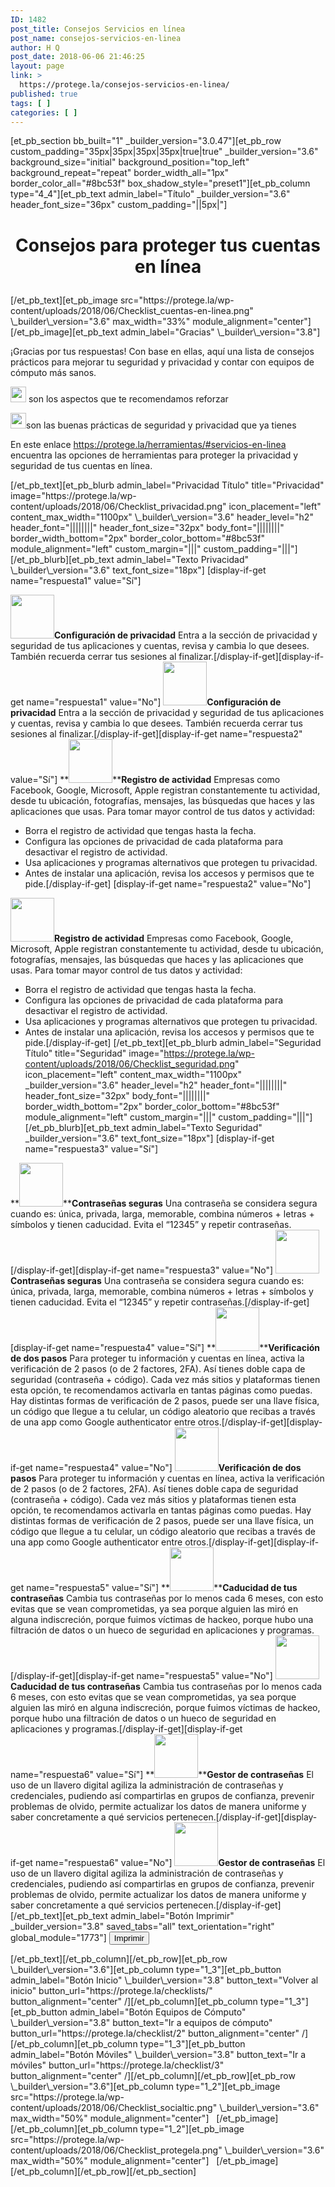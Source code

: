 ```yaml
---
ID: 1482
post_title: Consejos Servicios en línea
post_name: consejos-servicios-en-linea
author: H Q
post_date: 2018-06-06 21:46:25
layout: page
link: >
  https://protege.la/consejos-servicios-en-linea/
published: true
tags: [ ]
categories: [ ]
---
```

[et_pb_section bb_built="1" \_builder\_version="3.0.47"][et_pb_row custom_padding="35px|35px|35px|35px|true|true" \_builder\_version="3.6" background_size="initial" background_position="top_left" background_repeat="repeat" border_width_all="1px" border_color_all="#8bc53f" box_shadow_style="preset1"][et_pb_column type="4_4"][et_pb_text admin_label="Título" \_builder\_version="3.6" header_font_size="36px" custom_padding="||5px|"] <h1 style="text-align: center;">
  Consejos para proteger tus cuentas en línea
</h1> [/et_pb_text][et_pb_image src="https://protege.la/wp-content/uploads/2018/06/Checklist_cuentas-en-linea.png" \_builder\_version="3.6" max_width="33%" module_alignment="center"]   [/et_pb_image][et_pb_text admin_label="Gracias" \_builder\_version="3.8"] 

<p style="text-align: left;">
  ¡Gracias por tus respuestas! Con base en ellas, aquí una lista de consejos prácticos para mejorar tu seguridad y privacidad y contar con equipos de cómputo más sanos.
</p>

<p style="text-align: left;">
  <img class=" wp-image-1601 alignleft" src="https://protege.la/wp-content/uploads/2018/06/icono-sad-face-copy.png" alt="" width="25" height="25" /> son los aspectos que te recomendamos reforzar
</p>

<p style="text-align: left;">
  <img class=" wp-image-1600 alignleft" src="https://protege.la/wp-content/uploads/2018/06/icono-happy-face-copy.png" alt="" width="25" height="25" />son las buenas prácticas de seguridad y privacidad que ya tienes
</p>

<p style="text-align: left;">
  En este enlace <a href="https://protege.la/herramientas/#servicios-en-linea" target="_blank" rel="noopener">https://protege.la/herramientas/#servicios-en-linea</a> encuentra las opciones de herramientas para proteger la privacidad y seguridad de tus cuentas en línea.
</p> [/et_pb_text][et_pb_blurb admin_label="Privacidad Título" title="Privacidad" image="https://protege.la/wp-content/uploads/2018/06/Checklist_privacidad.png" icon_placement="left" content_max_width="1100px" \_builder\_version="3.6" header_level="h2" header_font="||||||||" header_font_size="32px" body_font="||||||||" border_width_bottom="2px" border_color_bottom="#8bc53f" module_alignment="left" custom_margin="|||" custom_padding="|||"]   [/et_pb_blurb][et_pb_text admin_label="Texto Privacidad" \_builder\_version="3.6" text_font_size="18px"] [display-if-get name="respuesta1" value="Sí"] 

**<img class="wp-image-1600 alignleft size-full" src="https://protege.la/wp-content/uploads/2018/06/icono-happy-face-copy.png" alt="" width="70" height="70" />Configuración de privacidad** Entra a la sección de privacidad y seguridad de tus aplicaciones y cuentas, revisa y cambia lo que desees. También recuerda cerrar tus sesiones al finalizar.[/display-if-get][display-if-get name="respuesta1" value="No"] <img class="wp-image-1601 alignleft size-full" src="https://protege.la/wp-content/uploads/2018/06/icono-sad-face-copy.png" alt="" width="70" height="70" />**Configuración de privacidad** Entra a la sección de privacidad y seguridad de tus aplicaciones y cuentas, revisa y cambia lo que desees. También recuerda cerrar tus sesiones al finalizar.[/display-if-get][display-if-get name="respuesta2" value="Sí"] **<img class="wp-image-1600 alignleft size-full" src="https://protege.la/wp-content/uploads/2018/06/icono-happy-face-copy.png" alt="" width="70" height="70" />****Registro de actividad** Empresas como Facebook, Google, Microsoft, Apple registran constantemente tu actividad, desde tu ubicación, fotografías, mensajes, las búsquedas que haces y las aplicaciones que usas. Para tomar mayor control de tus datos y actividad: 
*   Borra el registro de actividad que tengas hasta la fecha.
*   Configura las opciones de privacidad de cada plataforma para desactivar el registro de actividad.
*   Usa aplicaciones y programas alternativos que protegen tu privacidad.
*   Antes de instalar una aplicación, revisa los accesos y permisos que te pide.[/display-if-get] [display-if-get name="respuesta2" value="No"] 

**<img class="wp-image-1601 alignleft size-full" src="https://protege.la/wp-content/uploads/2018/06/icono-sad-face-copy.png" alt="" width="70" height="70" />Registro de actividad** Empresas como Facebook, Google, Microsoft, Apple registran constantemente tu actividad, desde tu ubicación, fotografías, mensajes, las búsquedas que haces y las aplicaciones que usas. Para tomar mayor control de tus datos y actividad: 
*   Borra el registro de actividad que tengas hasta la fecha.
*   Configura las opciones de privacidad de cada plataforma para desactivar el registro de actividad.
*   Usa aplicaciones y programas alternativos que protegen tu privacidad.
*   Antes de instalar una aplicación, revisa los accesos y permisos que te pide.[/display-if-get] [/et_pb_text][et_pb_blurb admin_label="Seguridad Título" title="Seguridad" image="https://protege.la/wp-content/uploads/2018/06/Checklist_seguridad.png" icon_placement="left" content_max_width="1100px" \_builder\_version="3.6" header_level="h2" header_font="||||||||" header_font_size="32px" body_font="||||||||" border_width_bottom="2px" border_color_bottom="#8bc53f" module_alignment="left" custom_margin="|||" custom_padding="|||"]   [/et_pb_blurb][et_pb_text admin_label="Texto Seguridad" \_builder\_version="3.6" text_font_size="18px"] [display-if-get name="respuesta3" value="Sí"] 

**<img class="wp-image-1600 alignleft size-full" src="https://protege.la/wp-content/uploads/2018/06/icono-happy-face-copy.png" alt="" width="70" height="70" />****Contraseñas seguras** Una contraseña se considera segura cuando es: única, privada, larga, memorable, combina números + letras + símbolos y tienen caducidad. Evita el “12345” y repetir contraseñas.[/display-if-get][display-if-get name="respuesta3" value="No"] <img class="wp-image-1601 alignleft size-full" src="https://protege.la/wp-content/uploads/2018/06/icono-sad-face-copy.png" alt="" width="70" height="70" />**Contraseñas seguras** Una contraseña se considera segura cuando es: única, privada, larga, memorable, combina números + letras + símbolos y tienen caducidad. Evita el “12345” y repetir contraseñas.[/display-if-get][display-if-get name="respuesta4" value="Sí"] **<img class="wp-image-1600 alignleft size-full" src="https://protege.la/wp-content/uploads/2018/06/icono-happy-face-copy.png" alt="" width="70" height="70" />****Verificación de dos pasos** Para proteger tu información y cuentas en línea, activa la verificación de 2 pasos (o de 2 factores, 2FA). Así tienes doble capa de seguridad (contraseña + código). Cada vez más sitios y plataformas tienen esta opción, te recomendamos activarla en tantas páginas como puedas. Hay distintas formas de verificación de 2 pasos, puede ser una llave física, un código que llegue a tu celular, un código aleatorio que recibas a través de una app como Google authenticator entre otros.[/display-if-get][display-if-get name="respuesta4" value="No"] <img class="wp-image-1601 alignleft size-full" src="https://protege.la/wp-content/uploads/2018/06/icono-sad-face-copy.png" alt="" width="70" height="70" />**Verificación de dos pasos** Para proteger tu información y cuentas en línea, activa la verificación de 2 pasos (o de 2 factores, 2FA). Así tienes doble capa de seguridad (contraseña + código). Cada vez más sitios y plataformas tienen esta opción, te recomendamos activarla en tantas páginas como puedas. Hay distintas formas de verificación de 2 pasos, puede ser una llave física, un código que llegue a tu celular, un código aleatorio que recibas a través de una app como Google authenticator entre otros.[/display-if-get][display-if-get name="respuesta5" value="Sí"] **<img class="wp-image-1600 alignleft size-full" src="https://protege.la/wp-content/uploads/2018/06/icono-happy-face-copy.png" alt="" width="70" height="70" />****Caducidad de tus contraseñas** Cambia tus contraseñas por lo menos cada 6 meses, con esto evitas que se vean comprometidas, ya sea porque alguien las miró en alguna indiscreción, porque fuimos víctimas de hackeo, porque hubo una filtración de datos o un hueco de seguridad en aplicaciones y programas.[/display-if-get][display-if-get name="respuesta5" value="No"] <img class="wp-image-1601 alignleft size-full" src="https://protege.la/wp-content/uploads/2018/06/icono-sad-face-copy.png" alt="" width="70" height="70" />**Caducidad de tus contraseñas** Cambia tus contraseñas por lo menos cada 6 meses, con esto evitas que se vean comprometidas, ya sea porque alguien las miró en alguna indiscreción, porque fuimos víctimas de hackeo, porque hubo una filtración de datos o un hueco de seguridad en aplicaciones y programas.[/display-if-get][display-if-get name="respuesta6" value="Sí"] **<img class="wp-image-1600 alignleft size-full" src="https://protege.la/wp-content/uploads/2018/06/icono-happy-face-copy.png" alt="" width="70" height="70" />****Gestor de contraseñas** El uso de un llavero digital agiliza la administración de contraseñas y credenciales, pudiendo así compartirlas en grupos de confianza, prevenir problemas de olvido, permite actualizar los datos de manera uniforme y saber concretamente a qué servicios pertenecen.[/display-if-get][display-if-get name="respuesta6" value="No"] <img class="wp-image-1601 alignleft size-full" src="https://protege.la/wp-content/uploads/2018/06/icono-sad-face-copy.png" alt="" width="70" height="70" />**Gestor de contraseñas** El uso de un llavero digital agiliza la administración de contraseñas y credenciales, pudiendo así compartirlas en grupos de confianza, prevenir problemas de olvido, permite actualizar los datos de manera uniforme y saber concretamente a qué servicios pertenecen.[/display-if-get] [/et_pb_text][et_pb_text admin_label="Botón Imprimir" \_builder\_version="3.8" saved_tabs="all" text_orientation="right" global_module="1773"] 
<button>Imprimir</button>

<script>
function myFunction() {
    window.print();
}
</script> [/et_pb_text][/et_pb_column][/et_pb_row][et_pb_row \_builder\_version="3.6"][et_pb_column type="1_3"][et_pb_button admin_label="Botón Inicio" \_builder\_version="3.8" button_text="Volver al inicio" button_url="https://protege.la/checklists/" button_alignment="center" /][/et_pb_column][et_pb_column type="1_3"][et_pb_button admin_label="Botón Equipos de Cómputo" \_builder\_version="3.8" button_text="Ir a equipos de cómputo" button_url="https://protege.la/checklist/2" button_alignment="center" /][/et_pb_column][et_pb_column type="1_3"][et_pb_button admin_label="Botón Móviles" \_builder\_version="3.8" button_text="Ir a móviles" button_url="https://protege.la/checklist/3" button_alignment="center" /][/et_pb_column][/et_pb_row][et_pb_row \_builder\_version="3.6"][et_pb_column type="1_2"][et_pb_image src="https://protege.la/wp-content/uploads/2018/06/Checklist_socialtic.png" \_builder\_version="3.6" max_width="50%" module_alignment="center"]   [/et_pb_image][/et_pb_column][et_pb_column type="1_2"][et_pb_image src="https://protege.la/wp-content/uploads/2018/06/Checklist_protegela.png" \_builder\_version="3.6" max_width="50%" module_alignment="center"]   [/et_pb_image][/et_pb_column][/et_pb_row][/et_pb_section]